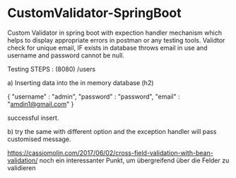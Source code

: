# CustomValidator-SpringBoot
 Custom Validator in spring boot with expection handler mechanism which helps to display appropriate errors in postman or any testing tools.
 Validtor check for unique email, IF exists in database throws email in use and username and password cannot be null.

Testing STEPS : (8080) /users

a)  Inserting data into the in memory database (h2)

{
  "username" : "admin",
  "password" : "password",
  "email" : "amdin1@gmail.com"
}

successful insert.

b) try the same with different option and the exception handler will pass customised message.

https://cassiomolin.com/2017/06/02/cross-field-validation-with-bean-validation/
noch ein interessanter Punkt, um übergreifend über die Felder zu validieren
